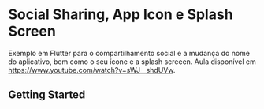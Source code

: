 # Social Sharing, App Icon e Splash Screen

Exemplo em Flutter para o compartilhamento social e a mudança do nome do aplicativo, bem como o seu ícone e a splash screeen. Aula disponível em https://www.youtube.com/watch?v=sWJ__shdUVw.

## Getting Started


